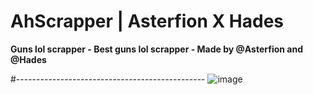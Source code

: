 # AhScrapper | Asterfion X Hades
**Guns lol scrapper - Best guns lol scrapper - Made by @Asterfion and @Hades**

#-----------------------------------------------
![image](https://github.com/user-attachments/assets/51f28ee9-a2f3-4cc7-b703-36e3d45a0bd1)

